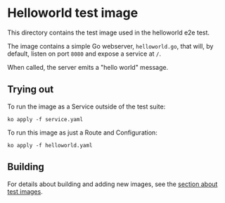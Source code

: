 # Helloworld test image

This directory contains the test image used in the helloworld e2e test.

The image contains a simple Go webserver, `helloworld.go`, that will, by
default, listen on port `8080` and expose a service at `/`.

When called, the server emits a "hello world" message.

## Trying out

To run the image as a Service outside of the test suite:

`ko apply -f service.yaml`

To run this image as just a Route and Configuration:

`ko apply -f helloworld.yaml`

## Building

For details about building and adding new images, see the
[section about test images](/test/README.md#test-images).
